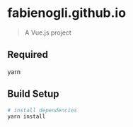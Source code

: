# fabienogli.github.io

> A Vue.js project

## Required
yarn  
## Build Setup

``` bash
# install dependencies
yarn install
```
